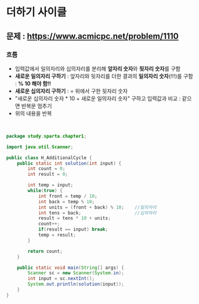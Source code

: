 # 더하기 사이클

## 문제 : https://www.acmicpc.net/problem/1110

###  흐름
- 입력값에서 일의자리와 십의자리를 분리해 **앞자리 숫자**와 **뒷자리 숫자**를 구함
- **새로운 일의자리 구하기** : 앞자리와 뒷자리를 더한 결과의 **일의자리 숫자**(!!!)를 구함 : **% 10 해야 함!!**
- **새로운 십의자리 구하기** : = 위에서 구한 뒷자리 숫자
- "새로운 십의자리 숫자 * 10 + 새로운 일의자리 숫자" 구하고 입력값과 비교 : 같으면 반복문 멈추기
- 위의 내용을 반복

<br>

```java
package study.sparta.chapter1;

import java.util.Scanner;

public class H_AdditionalCycle {
    public static int solution(int input) {
        int count = 0;
        int result = 0;

        int temp = input;
        while(true) {
            int front = temp / 10;
            int back = temp % 10;
            int units = (front + back) % 10;    //일의자리
            int tens = back;                    //십의자리
            result = tens * 10 + units;
            count++;
            if(result == input) break;
            temp = result;
        }

        return count;
    }

    public static void main(String[] args) {
        Scanner sc = new Scanner(System.in);
        int input = sc.nextInt();
        System.out.println(solution(input));
    }
}
```

